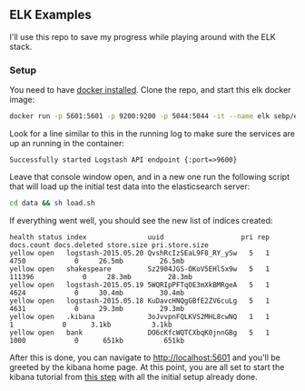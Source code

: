 ## ELK Examples

I'll use this repo to save my progress while playing around with the ELK stack.

### Setup

You need to have [docker installed](https://docs.docker.com/engine/installation/). Clone the repo, and start this elk docker image:

```bash
docker run -p 5601:5601 -p 9200:9200 -p 5044:5044 -it --name elk sebp/elk
```

Look for a line similar to this in the running log to make sure the services are up an running in the container:

```
Successfully started Logstash API endpoint {:port=>9600}
```

Leave that console window open, and in a new one run the following script that will load up the initial test data into the
elasticsearch server:

```bash
cd data && sh load.sh
```

If everything went well, you should see the new list of indices created:

```
health status index               uuid                   pri rep docs.count docs.deleted store.size pri.store.size
yellow open   logstash-2015.05.20 QvshRcIzSEaL9F8_RY_ySw   5   1       4750            0     26.5mb         26.5mb
yellow open   shakespeare         Sz2904JGS-OKoV5EHlSx9w   5   1     111396            0     28.3mb         28.3mb
yellow open   logstash-2015.05.19 5WQRIpPFTqOE3mXkBMRgeA   5   1       4624            0     30.4mb         30.4mb
yellow open   logstash-2015.05.18 KuDavcHNQgGBfE2ZV6cuLg   5   1       4631            0     29.3mb         29.3mb
yellow open   .kibana             3oJvvpnFQLKVS2MHL8cwNQ   1   1          1            0      3.1kb          3.1kb
yellow open   bank                DO6cKfcWQTCXbqK0jnnGBg   5   1       1000            0      651kb          651kb

```

After this is done, you can navigate to [http://localhost:5601](http://localhost:5601) and you'll be greeted by the kibana home page. At this point, you are all set to start the kibana tutorial from [this step](https://www.elastic.co/guide/en/kibana/current/tutorial-define-index.html) with all the initial setup already done.

